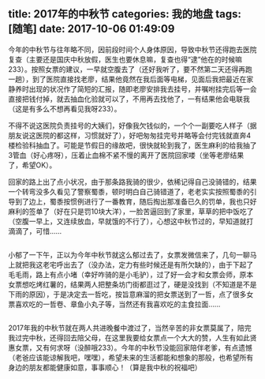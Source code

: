 title: 2017年的中秋节
categories: 我的地盘
tags: [随笔]
date: 2017-10-06 01:49:09
---
今年的中秋节与往年略不同，因前段时间个人身体原因，导致中秋节还得跑去医院复查（主要还是国庆中秋放假，医生也要休息嘛，复查也得“逮”他在的时候嘛233）。按照女票的建议，一早就空腹去了（还好我听了，要不然第二天还得再跑一趟），到了医院直接找老廖，结果他竟然在我后面等电梯，见面后我把最近在家静养时出现的状况作了简短的汇报，随即老廖安排我去挂号，并嘱咐挂完后等一会直接把钱付掉，就去抽血化验就可以了，不用再去找他了，一有结果他会电联我（这是有多么不想再看见我呀233）。

不得不说这医院负责挂号的大姨们，好像我欠钱似的，一个个一副要吃人样子（据朋友说这医院的都这样，习惯就好了），好吧匆匆挂完号并略等会付完钱就直奔4楼检验科抽血了。可能是节假日的缘故吧，很快就轮到我了，医生麻利的给我抽了3管血（好心疼呀），压着止血棉不紧不慢的离开了医院回家喽（坐等老廖结果了，希望OK）。

回家的路上出了点小状况，由于那条路我骑的很少，依稀记得自己没骑错的，结果一个转弯没多久看见了警察蜀黍，顿时明白自己骑错道了，老老实实按照蜀黍的引导到了边上，蜀黍按惯例进行了一番教育，随后掏出那准备已久的罚单，我也只好麻利的签单了（好在只是罚10块大洋），一脸苦逼回到了家里，草草的把中饭吃了（空腹一早上，又连续放血，早就饿的不行了），心想这中秋节过的，早知道就打滴滴了，可惜……

<a href="https://cdn.uu126.cn/image/a/2f/fe488def6cb930fd023e3adae5f61.jpg"><img src="https://cdn.uu126.cn/image/a/2f/fe488def6cb930fd023e3adae5f61.jpg" alt="" title=""></a>

小郁了一下午，正以为今年中秋节就这么郁过去了，女票发微信来了，几句一聊马上就把我这老宅呼出去了（没办法，定力有些时候还是有所欠缺的），由于下起了毛毛雨，路上有点小堵（幸好咋骑的是小毛驴），过了好一会才和女票会师，原本女票想吃烤红薯的，结果两人把整条坊门街都逛过了，硬是没找到（不知道是不是下雨的原因），于是决定去一哲吃，按旨意麻溜的把女票送到了一哲，点了很多女票喜欢吃的一哲卷、章鱼小丸子等，当然还有我喜欢吃的主食拉面……

<a href="https://cdn.uu126.cn/image/0/5e/cbc44078b1ae7a82d204cd5144331.jpg"><img src="https://cdn.uu126.cn/image/0/5e/cbc44078b1ae7a82d204cd5144331.jpg" alt="" title=""></a>

2017年我的中秋节就在两人共进晚餐中渡过了，当然辛苦的非女票莫属了，陪完我过完中秋，还得回去陪父母，在这里我要给女票点一个大大的赞，人生有如此贤惠女票，又有何求呀（没醉哦233）。今年的中秋节没能回家陪伴老爹，有点遗憾（老爸应该能谅解我吧，嘿嘿），希望未来的生活都能和想象的那般，也希望所有身边的朋友都能健康如意，事事顺心！（算是我中秋的祝福吧）